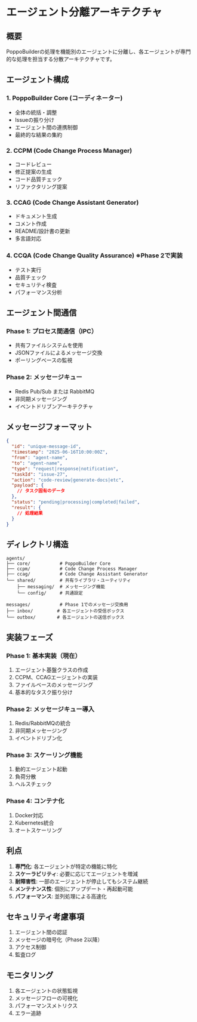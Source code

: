# エージェント分離アーキテクチャ

## 概要

PoppoBuilderの処理を機能別のエージェントに分離し、各エージェントが専門的な処理を担当する分散アーキテクチャです。

## エージェント構成

### 1. PoppoBuilder Core (コーディネーター)
- 全体の統括・調整
- Issueの振り分け
- エージェント間の連携制御
- 最終的な結果の集約

### 2. CCPM (Code Change Process Manager)
- コードレビュー
- 修正提案の生成
- コード品質チェック
- リファクタリング提案

### 3. CCAG (Code Change Assistant Generator)
- ドキュメント生成
- コメント作成
- README/設計書の更新
- 多言語対応

### 4. CCQA (Code Change Quality Assurance) ※Phase 2で実装
- テスト実行
- 品質チェック
- セキュリティ検査
- パフォーマンス分析

## エージェント間通信

### Phase 1: プロセス間通信（IPC）
- 共有ファイルシステムを使用
- JSONファイルによるメッセージ交換
- ポーリングベースの監視

### Phase 2: メッセージキュー
- Redis Pub/Sub または RabbitMQ
- 非同期メッセージング
- イベントドリブンアーキテクチャ

## メッセージフォーマット

```json
{
  "id": "unique-message-id",
  "timestamp": "2025-06-16T10:00:00Z",
  "from": "agent-name",
  "to": "agent-name",
  "type": "request|response|notification",
  "taskId": "issue-27",
  "action": "code-review|generate-docs|etc",
  "payload": {
    // タスク固有のデータ
  },
  "status": "pending|processing|completed|failed",
  "result": {
    // 処理結果
  }
}
```

## ディレクトリ構造

```
agents/
├── core/           # PoppoBuilder Core
├── ccpm/           # Code Change Process Manager
├── ccag/           # Code Change Assistant Generator
└── shared/         # 共有ライブラリ・ユーティリティ
    ├── messaging/  # メッセージング機能
    └── config/     # 共通設定

messages/           # Phase 1でのメッセージ交換用
├── inbox/         # 各エージェントの受信ボックス
└── outbox/        # 各エージェントの送信ボックス
```

## 実装フェーズ

### Phase 1: 基本実装（現在）
1. エージェント基盤クラスの作成
2. CCPM、CCAGエージェントの実装
3. ファイルベースのメッセージング
4. 基本的なタスク振り分け

### Phase 2: メッセージキュー導入
1. Redis/RabbitMQの統合
2. 非同期メッセージング
3. イベントドリブン化

### Phase 3: スケーリング機能
1. 動的エージェント起動
2. 負荷分散
3. ヘルスチェック

### Phase 4: コンテナ化
1. Docker対応
2. Kubernetes統合
3. オートスケーリング

## 利点

1. **専門化**: 各エージェントが特定の機能に特化
2. **スケーラビリティ**: 必要に応じてエージェントを増減
3. **耐障害性**: 一部のエージェントが停止してもシステム継続
4. **メンテナンス性**: 個別にアップデート・再起動可能
5. **パフォーマンス**: 並列処理による高速化

## セキュリティ考慮事項

1. エージェント間の認証
2. メッセージの暗号化（Phase 2以降）
3. アクセス制御
4. 監査ログ

## モニタリング

1. 各エージェントの状態監視
2. メッセージフローの可視化
3. パフォーマンスメトリクス
4. エラー追跡